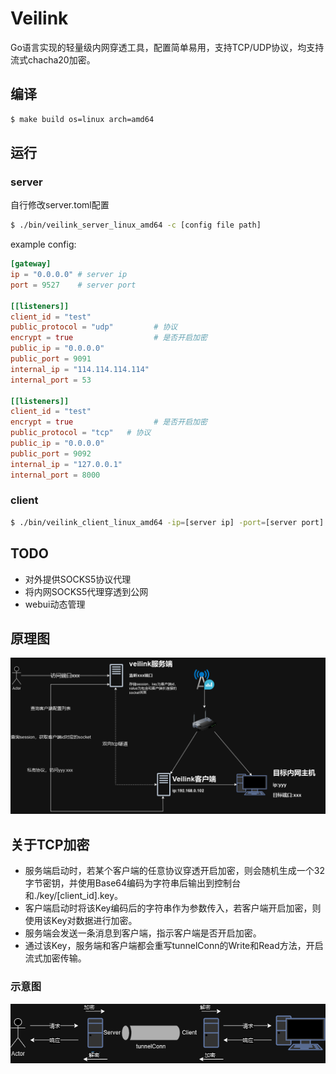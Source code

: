 # Veilink
Go语言实现的轻量级内网穿透工具，配置简单易用，支持TCP/UDP协议，均支持流式chacha20加密。
## 编译
```bash
$ make build os=linux arch=amd64
```
## 运行
### server
自行修改server.toml配置
```bash
$ ./bin/veilink_server_linux_amd64 -c [config file path]
```
example config:
```toml
[gateway]
ip = "0.0.0.0" # server ip
port = 9527    # server port

[[listeners]]
client_id = "test"
public_protocol = "udp"         # 协议
encrypt = true                  # 是否开启加密
public_ip = "0.0.0.0"
public_port = 9091
internal_ip = "114.114.114.114"
internal_port = 53

[[listeners]]
client_id = "test"
encrypt = true                  # 是否开启加密
public_protocol = "tcp"   # 协议
public_ip = "0.0.0.0"
public_port = 9092
internal_ip = "127.0.0.1"
internal_port = 8000
```
### client
```bash
$ ./bin/veilink_client_linux_amd64 -ip=[server ip] -port=[server port] -id=[client id] -encrypt=[encrypt true or false] -key=[encrypt key]
```

## TODO
- 对外提供SOCKS5协议代理
- 将内网SOCKS5代理穿透到公网
- webui动态管理
## 原理图
![](./docs/velink_back.drawio.png)
## 关于TCP加密
- 服务端启动时，若某个客户端的任意协议穿透开启加密，则会随机生成一个32字节密钥，并使用Base64编码为字符串后输出到控制台和./key/[client_id].key。
- 客户端启动时将该Key编码后的字符串作为参数传入，若客户端开启加密，则使用该Key对数据进行加密。
- 服务端会发送一条消息到客户端，指示客户端是否开启加密。
- 通过该Key，服务端和客户端都会重写tunnelConn的Write和Read方法，开启流式加密传输。
### 示意图
![](./docs/TCPencrytp.drawio.png)